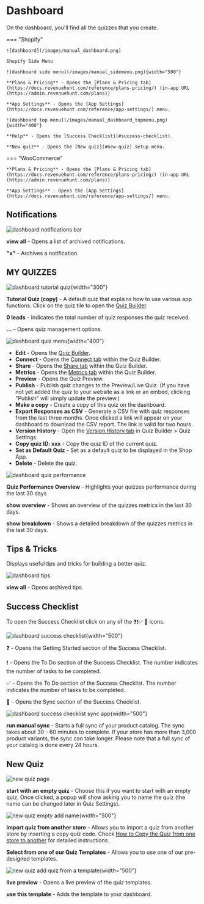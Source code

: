 # Dashboard

On the dashboard, you'll find all the quizzes that you create.

=== "Shopify"

    ![dashboard](/images/manual_dashboard.png)

    Shopify Side Menu

    ![dashboard side menu](/images/manual_sidemenu.png){width="500"}

    **Plans & Pricing** - Opens the [Plans & Pricing tab](https://docs.revenuehunt.com/reference/plans-pricing/) (in-app URL (https://admin.revenuehunt.com/plans))

    **App Settings** - Opens the [App Settings](https://docs.revenuehunt.com/reference/app-settings/) menu.

    ![dashboard top menu](/images/manual_dashboard_topmenu.png){width="400"}

    **Help** - Opens the [Success Checklist](#success-checklist).

    **New quiz** - Opens the [New quiz](#new-quiz) setup menu.

=== "WooCommerce"

    **Plans & Pricing** - Opens the [Plans & Pricing tab](https://docs.revenuehunt.com/reference/plans-pricing/) (in-app URL (https://admin.revenuehunt.com/plans))

    **App Settings** - Opens the [App Settings](https://docs.revenuehunt.com/reference/app-settings/) menu.


## Notifications

![dashboard notifications bar](/images/manual_notifications.png)

**view all** - Opens a list of archived notifications.

**"x"** - Archives a notification.

## MY QUIZZES

![dashboard tutorial quiz](/images/manual_tutorial_quiz.png){width="300"}

**Tutorial Quiz (copy)** - A default quiz that explains how to use various app functions. Click on the quiz tile to open the [Quiz Builder](https://docs.revenuehunt.com/reference/quiz-builder/#quiz-builder_1).

**0 leads** - Indicates the total number of quiz responses the quiz received.

**...** - Opens quiz management options.

![dashboard quiz menu](/images/manual_dots_menu.png){width="400"}

- **Edit** - Opens the [Quiz Builder](https://docs.revenuehunt.com/reference/quiz-builder/#quiz-builder_1).
- **Connect** - Opens the [Connect tab](https://docs.revenuehunt.com/reference/quiz-builder/#connect) within the Quiz Builder.
- **Share** - Opens the [Share tab](https://docs.revenuehunt.com/reference/quiz-builder/#share) within the Quiz Builder.
- **Metrics** - Opens the [Metrics tab](https://docs.revenuehunt.com/reference/quiz-builder/#metrics) within the Quiz Builder.
- **Preview** - Opens the Quiz Preview.
- **Publish** - Publish quiz changes to the Preview/Live Quiz. (If you have not yet added the quiz to your website as a link or an embed, clicking "Publish" will simply update the preview.)
- **Make a copy** - Create a copy of this quiz on the dashboard.
- **Export Responses as CSV** - Generate a CSV file with quiz responses from the last three months. Once clicked a link will appear on your dashboard to download the CSV report. The link is valid for two hours.
- **Version History** - Open the [Version History tab](https://docs.revenuehunt.com/reference/quiz-builder/#version-history) in Quiz Builder > Quiz Settings.
- **Copy quiz ID: xxx** - Copy the quiz ID of the current quiz.
- **Set as Default Quiz** - Set as a default quiz to be displayed in the Shop App.
- **Delete** - Delete the quiz.

![dashboard quiz performance](/images/manual_dashboard_performance_overview.png)

**Quiz Performance Overview** - Highlights your quizzes performance during the last 30 days

**show overview** - Shows an overview of the quizzes metrics in the last 30 days.

**show breakdown** - Shows a detailed breakdown of the quizzes metrics in the last 30 days.

## Tips & Tricks

Displays useful tips and tricks for building a better quiz.

![dashboard tips](/images/manual_dashboard_tips.png)

**view all** - Opens archived tips.

## Success Checklist

To open the Success Checklist click on any of the ❓❗✅ 🔄 icons.

![dashboard success checklist](/images/manual_succes_checklist.png){width="500"}

❓ - Opens the Getting Started section of the Success Checklist.

❗ - Opens the To Do section of the Success Checklist. The number indicates the number of tasks to be completed.

✅ - Opens the To Do section of the Success Checklist. The number indicates the number of tasks to be completed.

🔄 - Opens the Sync section of the Success Checklist. 

![dashbaord success checklist sync app](/images/manual_success_checklist_sync.png){width="500"}

**run manual sync** - Starts a full sync of your product catalog. The sync takes about 30 - 60 minutes to complete. If your store has more than 3,000 product variants, the sync can take longer. Please note that a full sync of your catalog is done every 24 hours.

## New Quiz

![new quiz page](/images/manual_newquiz.png)

**start with an empty quiz** - Choose this if you want to start with an empty quiz. Once clicked, a popup will show asking you to name the quiz (the name can be changed later in Quiz Settings).

![new quiz empty add name](/images/manual_newquiz_addname.png){width="500"}

**import quiz from another store** - Allows you to import a quiz from another store by inserting a copy quiz code. Check [How to Copy the Quiz from one store to another](https://docs.revenuehunt.com/how-to-guides/how-to-copy-the-quiz-from-one-store-to-another/) for detailed instructions.

**Select from one of our Quiz Templates**  - Allows you to use one of our pre-designed templates.

![new quiz add quiz from a template](/images/manual_newquiz_template.png){width="500"}

**live preview** - Opens a live preview of the quiz templates.

**use this template** - Adds the template to your dashboard. 